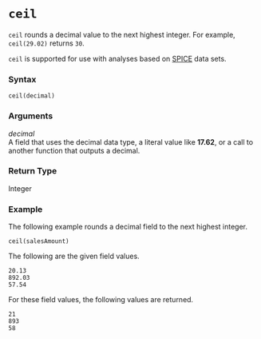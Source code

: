 # `ceil`<a name="ceil-function"></a>

`ceil` rounds a decimal value to the next highest integer\. For example, `ceil(29.02)` returns `30`\.

`ceil` is supported for use with analyses based on [SPICE](welcome.md#spice) data sets\.

### Syntax<a name="ceil-function-syntax"></a>

```
ceil(decimal)
```

### Arguments<a name="ceil-function-arguments"></a>

 *decimal*   
A field that uses the decimal data type, a literal value like **17\.62**, or a call to another function that outputs a decimal\.

### Return Type<a name="ceil-function-return-type"></a>

Integer

### Example<a name="ceil-function-example"></a>

The following example rounds a decimal field to the next highest integer\.

```
ceil(salesAmount)
```

The following are the given field values\.

```
20.13
892.03
57.54
```

For these field values, the following values are returned\.

```
21
893
58
```